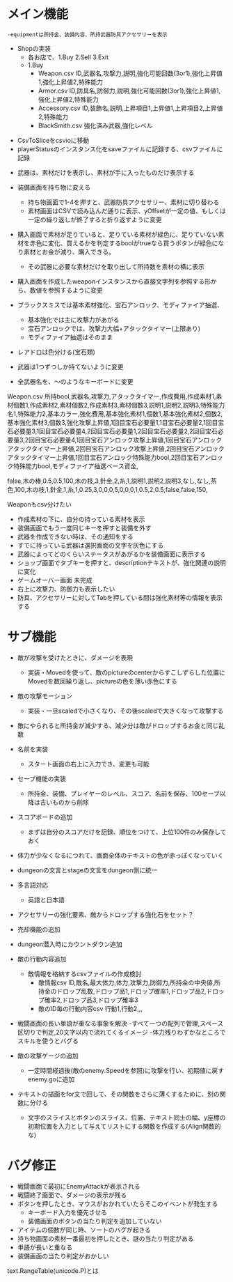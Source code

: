 # メイン機能
<!-- - 所持金を追加、画面左上に表示
  - 実装・topLeftPosで位置を指定しテキストを表示、敵を倒すとランダムで増える -->
<!-- - スキルの横に体力バーを表示
  - 敵の攻撃を受けると減る -->
<!-- - 敵の攻撃による死亡判定の追加、お金をおとす機能はサブ機能とする -->
<!-- - StartScreenのあとにGoToScreenを設置
  - 1.dungeon(stage) 2.town 3.equipment 4.Job 5.save 6.exit -->
    -equipmentは所持金、装備内容、所持武器防具アクセサリーを表示
<!-- - TownScreenの実装
  - 1.WeaponShop 2.ArmorShop 3.AccessoryShop 4.BlackSmith 5.Equipment 6.Exit -->
- Shopの実装
  - 各お店で、1.Buy 2.Sell 3.Exit
  - 1.Buy
    - Weapon.csv ID,武器名,攻撃力,説明,強化可能回数(3or1),強化上昇値1,強化上昇値2,特殊能力
    - Armor.csv ID,防具名,防御力,説明,強化可能回数(3or1),強化上昇値1,強化上昇値2,特殊能力
    - Accessory.csv ID,装飾名,説明,上昇項目1,上昇値1,上昇項目2,上昇値2,特殊能力
    - BlackSmith.csv 強化済み武器,強化レベル
  <!-- - 2.Sell
    - サブ機能として実装 -->
<!-- - タイプ箇所を灰色にする
  - 実装・正解描画した幅から計算？ -->
<!-- - 自分の職業を左上のコインの下に表示？スキルの上でもいい
- initPlayerを作成して、initPlayerGoldやinitPlayerJobをまとめる。それぞれのoffSetから相対位置を算出する、引数にoffSetを追加する
  - Player.goに記述 -->
<!-- - endScreenに素材ドロップ等の情報を表示、ドロップコインも表示終了画面の充実化 -->
- CsvToSliceをcsvioに移動
- playerStatusのインスタンス化をsaveファイルに記録する、csvファイルに記録
<!-- - 日本語対応 -->
- 武器は、素材だけを表示し、素材が手に入ったものだけ表示する
- 装備画面を持ち物に変える
  - 持ち物画面で1-4を押すと、武器防具アクセサリー、素材に切り替わる
  - 素材画面はCSVで読み込んだ通りに表示、yOffsetが一定の値、もしくは一定の繰り返しが終了すると折り返すように変更

- 購入画面で素材が足りていると、足りている素材が緑色に、足りていない素材を赤色に変化、買えるかを判定するboolがtrueなら買うボタンが緑色になり素材とお金が減り、購入できる。
  - その武器に必要な素材だけを取り出して所持数を素材の横に表示

- 購入画面を作成したweaponインスタンスから直接文字列を参照する形から、数値を参照するように変更

- ブラックスミスでは基本素材強化、宝石アンロック、モディファイア抽選、
  - 基本強化では主に攻撃力があがる
  - 宝石アンロックでは、攻撃力大幅+アタックタイマー(上限あり)
  - モディファイア抽選はそのまま

- レアドロは色分ける(宝石類)

- 武器は1つずつしか持てないように変更
- 全武器名を、〜のようなキーボードに変更

Weapon.csv
所持bool,武器名,攻撃力,アタックタイマー,作成費用,作成素材1,素材個数1,作成素材2,素材個数2,作成素材3,素材個数3,説明1,説明2,説明3,特殊能力名1,特殊能力2,基本カラー,強化費用,基本強化素材1,個数1,基本強化素材2,個数2,基本強化素材3,個数3,強化攻撃上昇値,1回目宝石必要量1,1目宝石必要量2,1回目宝石必要量3,1回目宝石必要量4,2回目宝石必要量1,2回目宝石必要量2,2回目宝石必要量3,2回目宝石必要量4,1回目宝石アンロック攻撃上昇値,1回目宝石アンロックアタックタイマー上昇値,2回目宝石アンロック攻撃上昇値,2回目宝石アンロックアタックタイマー上昇値,1回目宝石アンロック特殊能力bool,2回目宝石アンロック特殊能力bool,モディファイア抽選ベース資金,

false,木の棒,0.5,0.5,100,木の枝,3,針金,2,糸,1,説明1,説明2,説明3,なし,なし,茶色,100,木の枝,1,針金,1,糸,1,0.25,3,0,0,0,5,0,0,0,1,0.5,2,0.5,false,false,150,


Weaponもcsv分けたい


- 作成素材の下に、自分の持っている素材を表示
- 装備画面でもう一度同じキーを押すと装備を外す
- 武器を作成できない時は、その通知をする
- すでに持っている武器は選択画面の文字を灰色にする
- 武器によってどのくらいステータスがあがるかを装備画面に表示する
- ショップ画面でタブキーを押すと、descriptionテキストが、強化関連の説明に変化
- ゲームオーバー画面 未完成
- 右上に攻撃力、防御力も表示したい
- 防具、アクセサリーに対してTabを押している間は強化素材等の情報を表示する


# サブ機能
- 敵が攻撃を受けたときに、ダメージを表現
  - 実装・Movedを使って、敵のpictureのcenterからすこしずらした位置にMovedを数回繰り返し、pictureの色を薄い赤色にする
- 敵の攻撃モーション
  - 実装・一旦scaledで小さくなり、その後scaledで大きくなって攻撃する
- 敵にやられると所持金が減少する、減少分は敵がドロップするお金と同じ乱数
- 名前を実装
  - スタート画面の右上に入力でき、変更も可能

- セーブ機能の実装
  - 所持金、装備、プレイヤーのレベル、スコア、名前を保存、100セーブ以降は古いものから削除
- スコアボードの追加
  - まずは自分のスコアだけを記録、順位をつけて、上位100件のみ保存しておく

- 体力が少なくなるにつれて、画面全体のテキストの色が赤っぽくなっていく
- dungeonの文言とstageの文言をdungeon側に統一
- 多言語対応
  - 英語と日本語
- アクセサリーの強化要素、敵からドロップする強化石をセット？
- 売却機能の追加
- dungeon潜入時にカウントダウン追加
- 敵の行動内容追加
  - 敵情報を格納するcsvファイルの作成検討
    - 敵情報csv ID,敵名,最大体力,体力,攻撃力,防御力,所持金の中央値,所持金のドロップ乱数,ドロップ品1,ドロップ確率1,ドロップ品2,ドロップ確率2,ドロップ品3,ドロップ確率3
    - 敵のID毎の行動内容csv 行動1,行動2,,,
- 戦闘画面の長い単語が重なる事象を解決
  -すべて一つの配列で管理,スペース区切りで判定,20文字以内で流れてくるイメージ
-体力残りわずかなところでスキルを使うとバグる
- 敵の攻撃ゲージの追加
  - 一定時間経過後(敵のenemy.Speedを参照)に攻撃を行い、初期値に戻す　enemy.goに追加
- テキストの描画をfor文で回して、その関数をさらに薄くするために、別の関数に分ける
  - 文字のスライスとボタンのスライス、位置、テキスト同士の幅、y座標の初期位置を入力として与えてリストにする関数を作成する(Align関数的な)

# バグ修正
- 戦闘画面で最初にEnemyAttackが表示される
- 戦闘終了画面で、ダメージの表示が残る
- ボタンを押したとき、マウスがおかれていたらそこのイベントが発生する
  - キーボード入力を優先させる
  - 装備画面のボタンの当たり判定を追加していない
- アイテムの個数が同じ時、ソートのバグが起きる
- 持ち物画面の素材一番最初を押したとき、謎の当たり判定がある
- 単語が長いと重なる
- 装備画面の当たり判定がおかしい

text.RangeTable(unicode.P)とは

